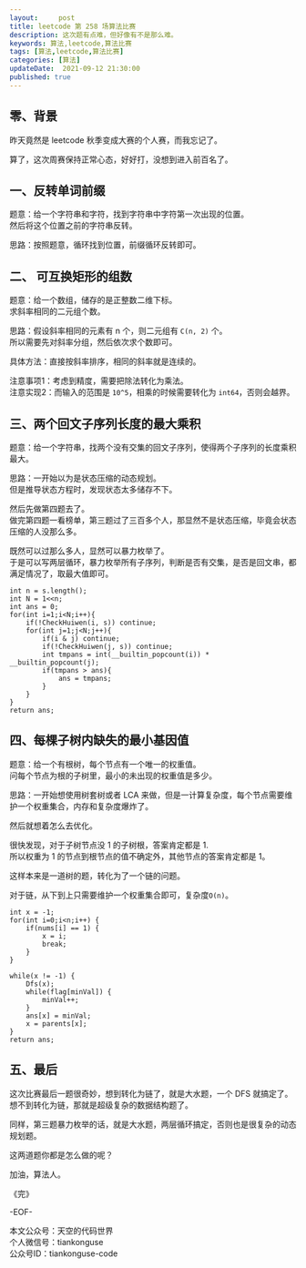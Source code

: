```yaml
---   
layout:     post  
title: leetcode 第 258 场算法比赛  
description: 这次题有点难，但好像有不是那么难。     
keywords: 算法,leetcode,算法比赛  
tags: [算法,leetcode,算法比赛]    
categories: [算法]  
updateDate:  2021-09-12 21:30:00  
published: true  
---  
```



## 零、背景  


昨天竟然是 leetcode 秋季变成大赛的个人赛，而我忘记了。  


算了，这次周赛保持正常心态，好好打，没想到进入前百名了。  


## 一、反转单词前缀  


题意：给一个字符串和字符，找到字符串中字符第一次出现的位置。  
然后将这个位置之前的字符串反转。  

思路：按照题意，循环找到位置，前缀循环反转即可。  


## 二、 可互换矩形的组数  


题意：给一个数组，储存的是正整数二维下标。  
求斜率相同的二元组个数。  


思路：假设斜率相同的元素有 n 个，则二元组有 `C(n, 2)` 个。  
所以需要先对斜率分组，然后依次求个数即可。  


具体方法：直接按斜率排序，相同的斜率就是连续的。  


注意事项1：考虑到精度，需要把除法转化为乘法。  
注意实现2：而输入的范围是 `10^5`，相乘的时候需要转化为 `int64`，否则会越界。  


## 三、两个回文子序列长度的最大乘积  


题意：给一个字符串，找两个没有交集的回文子序列，使得两个子序列的长度乘积最大。  


思路：一开始以为是状态压缩的动态规划。  
但是推导状态方程时，发现状态太多储存不下。  


然后先做第四题去了。  
做完第四题一看榜单，第三题过了三百多个人，那显然不是状态压缩，毕竟会状态压缩的人没那么多。  


既然可以过那么多人，显然可以暴力枚举了。  
于是可以写两层循环，暴力枚举所有子序列，判断是否有交集，是否是回文串，都满足情况了，取最大值即可。  


```
int n = s.length();
int N = 1<<n;
int ans = 0;
for(int i=1;i<N;i++){
    if(!CheckHuiwen(i, s)) continue;
    for(int j=1;j<N;j++){
        if(i & j) continue;
        if(!CheckHuiwen(j, s)) continue;
        int tmpans = int(__builtin_popcount(i)) * __builtin_popcount(j);
        if(tmpans > ans){
            ans = tmpans;
        }
    }
}
return ans;
```


## 四、每棵子树内缺失的最小基因值  

题意：给一个有根树，每个节点有一个唯一的权重值。  
问每个节点为根的子树里，最小的未出现的权重值是多少。  


思路：一开始想使用树套树或者 LCA 来做，但是一计算复杂度，每个节点需要维护一个权重集合，内存和复杂度爆炸了。  


然后就想着怎么去优化。  


很快发现，对于子树节点没 1 的子树根，答案肯定都是 1.  
所以权重为 1 的节点到根节点的值不确定外，其他节点的答案肯定都是 1。  


这样本来是一道树的题，转化为了一个链的问题。  


对于链，从下到上只需要维护一个权重集合即可，复杂度`O(n)`。



```
int x = -1;
for(int i=0;i<n;i++) {
    if(nums[i] == 1) {
        x = i;
        break;
    }
}

while(x != -1) {
    Dfs(x);
    while(flag[minVal]) {
        minVal++;
    }
    ans[x] = minVal;
    x = parents[x];
}
return ans;
```


## 五、最后  


这次比赛最后一题很奇妙，想到转化为链了，就是大水题，一个 DFS 就搞定了。  
想不到转化为链，那就是超级复杂的数据结构题了。  


同样，第三题暴力枚举的话，就是大水题，两层循环搞定，否则也是很复杂的动态规划题。  


这两道题你都是怎么做的呢？  


加油，算法人。  


《完》  


-EOF-  



本文公众号：天空的代码世界  
个人微信号：tiankonguse  
公众号ID：tiankonguse-code  
  

